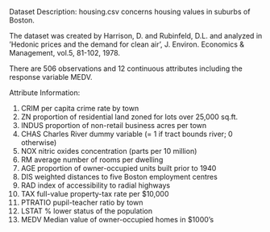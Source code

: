 Dataset Description: housing.csv concerns housing values in suburbs of Boston. 

The dataset was created by Harrison, D. and Rubinfeld, D.L. and analyzed in ’Hedonic prices and the demand for clean air’, J. Environ. Economics & Management, vol.5, 81-102, 1978.

There are 506 observations and 12 continuous attributes including the response variable MEDV.

Attribute Information:

1. CRIM per capita crime rate by town
2. ZN proportion of residential land zoned for lots over 25,000 sq.ft.
3. INDUS proportion of non-retail business acres per town
4. CHAS Charles River dummy variable (= 1 if tract bounds river; 0 otherwise)
5. NOX nitric oxides concentration (parts per 10 million)
6. RM average number of rooms per dwelling
7. AGE proportion of owner-occupied units built prior to 1940
8. DIS weighted distances to five Boston employment centres
9. RAD index of accessibility to radial highways
10. TAX full-value property-tax rate per $10,000
11. PTRATIO pupil-teacher ratio by town
12. LSTAT % lower status of the population
13. MEDV Median value of owner-occupied homes in $1000’s
